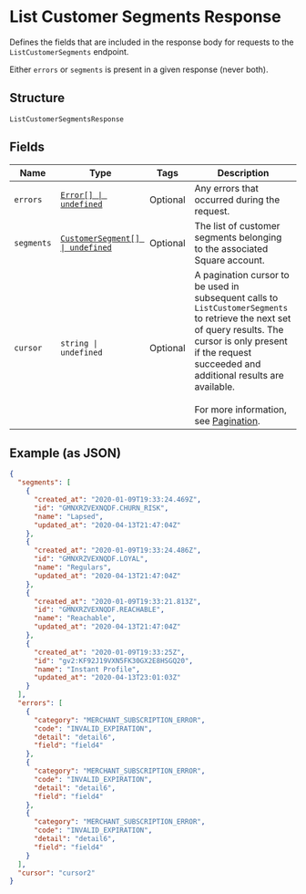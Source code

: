 <!-- Optimized: 2025-10-06 -->
<!-- RPM: 1.6.2.1.1.6.2.1_list-customer-segments-response_20251006 -->
<!-- Session: E2E RPM DNA Application -->
<!-- AOM: RND (Reggie & Dro) -->
<!-- COI: TECHNOLOGY -->
<!-- RPM: HIGH -->
<!-- ACTION: BUILD -->


# List Customer Segments Response

Defines the fields that are included in the response body for requests to the `ListCustomerSegments` endpoint.

Either `errors` or `segments` is present in a given response (never both).

## Structure

`ListCustomerSegmentsResponse`

## Fields

| Name | Type | Tags | Description |
|  --- | --- | --- | --- |
| `errors` | [`Error[] \| undefined`](../../doc/models/error.md) | Optional | Any errors that occurred during the request. |
| `segments` | [`CustomerSegment[] \| undefined`](../../doc/models/customer-segment.md) | Optional | The list of customer segments belonging to the associated Square account. |
| `cursor` | `string \| undefined` | Optional | A pagination cursor to be used in subsequent calls to `ListCustomerSegments`<br>to retrieve the next set of query results. The cursor is only present if the request succeeded and<br>additional results are available.<br><br>For more information, see [Pagination](https://developer.squareup.com/docs/build-basics/common-api-patterns/pagination). |

## Example (as JSON)

```json
{
  "segments": [
    {
      "created_at": "2020-01-09T19:33:24.469Z",
      "id": "GMNXRZVEXNQDF.CHURN_RISK",
      "name": "Lapsed",
      "updated_at": "2020-04-13T21:47:04Z"
    },
    {
      "created_at": "2020-01-09T19:33:24.486Z",
      "id": "GMNXRZVEXNQDF.LOYAL",
      "name": "Regulars",
      "updated_at": "2020-04-13T21:47:04Z"
    },
    {
      "created_at": "2020-01-09T19:33:21.813Z",
      "id": "GMNXRZVEXNQDF.REACHABLE",
      "name": "Reachable",
      "updated_at": "2020-04-13T21:47:04Z"
    },
    {
      "created_at": "2020-01-09T19:33:25Z",
      "id": "gv2:KF92J19VXN5FK30GX2E8HSGQ20",
      "name": "Instant Profile",
      "updated_at": "2020-04-13T23:01:03Z"
    }
  ],
  "errors": [
    {
      "category": "MERCHANT_SUBSCRIPTION_ERROR",
      "code": "INVALID_EXPIRATION",
      "detail": "detail6",
      "field": "field4"
    },
    {
      "category": "MERCHANT_SUBSCRIPTION_ERROR",
      "code": "INVALID_EXPIRATION",
      "detail": "detail6",
      "field": "field4"
    },
    {
      "category": "MERCHANT_SUBSCRIPTION_ERROR",
      "code": "INVALID_EXPIRATION",
      "detail": "detail6",
      "field": "field4"
    }
  ],
  "cursor": "cursor2"
}
```
